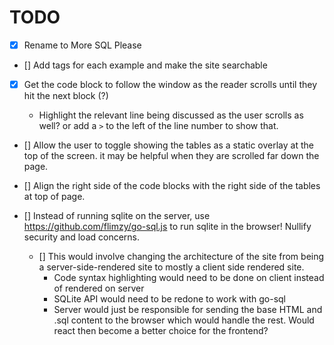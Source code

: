 # TODO

- [x] Rename to More SQL Please

- [] Add tags for each example and make the site searchable

- [x] Get the code block to follow the window as the reader scrolls until they hit the next block (?)

  - Highlight the relevant line being discussed as the user scrolls as well? or add a `>` to the left of the line number to show that.

- [] Allow the user to toggle showing the tables as a static overlay at the top of the screen. it may be helpful when they are scrolled far down the page.

- [] Align the right side of the code blocks with the right side of the tables at top of page.

- [] Instead of running sqlite on the server, use https://github.com/flimzy/go-sql.js to run sqlite in the browser! Nullify security and load concerns.
  - [] This would involve changing the architecture of the site from being a server-side-rendered site to mostly a client side rendered site.
    - Code syntax highlighting would need to be done on client instead of rendered on server
    - SQLite API would need to be redone to work with go-sql
    - Server would just be responsible for sending the base HTML and .sql content to the browser which would handle the rest. Would react then become a better choice for the frontend?
